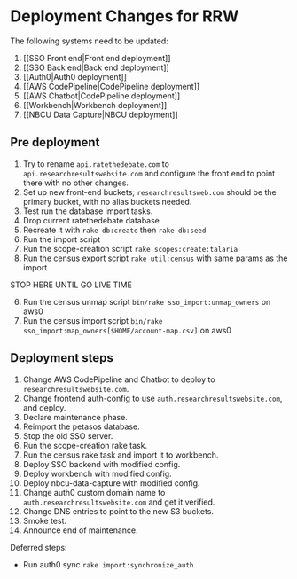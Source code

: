 # Deployment Changes for RRW

The following systems need to be updated:
1. [[SSO Front end|Front end deployment]]
2. [[SSO Back end|Back end deployment]]
3. [[Auth0|Auth0 deployment]]
4. [[AWS CodePipeline|CodePipeline deployment]]
5. [[AWS Chatbot|CodePipeline deployment]]
6. [[Workbench|Workbench deployment]]
7. [[NBCU Data Capture|NBCU deployment]]

## Pre deployment
1. Try to rename `api.ratethedebate.com` to `api.researchresultswebsite.com` and configure the front end to point there with no other changes.
2. Set up new front-end buckets; `researchresultsweb.com` should be the primary bucket, with no alias buckets needed.
3. Test run the database import tasks.
  1. Drop current ratethedebate database
  2. Recreate it with `rake db:create` then `rake db:seed`
  3. Run the import script
  4. Run the scope-creation script `rake scopes:create:talaria`
  5. Run the census export script `rake util:census` with same params as the import
    
  STOP HERE UNTIL GO LIVE TIME
    
  6. Run the census unmap script `bin/rake sso_import:unmap_owners` on aws0
  7. Run the census import script `bin/rake sso_import:map_owners[$HOME/account-map.csv]` on aws0

## Deployment steps
1. Change AWS CodePipeline and Chatbot to deploy to `researchresultswebsite.com`.
2. Change frontend auth-config to use `auth.researchresultswebsite.com`, and deploy.
3. Declare maintenance phase.
4. Reimport the petasos database.
5. Stop the old SSO server.
6. Run the scope-creation rake task.
7. Run the census rake task and import it to workbench.
8. Deploy SSO backend with modified config.
9. Deploy workbench with modified config.
10. Deploy nbcu-data-capture with modified config.
11. Change auth0 custom domain name to `auth.researchresultswebsite.com` and get it verified.
12. Change DNS entries to point to the new S3 buckets.
13. Smoke test.
14. Announce end of maintenance.

Deferred steps:

* Run auth0 sync `rake import:synchronize_auth`
